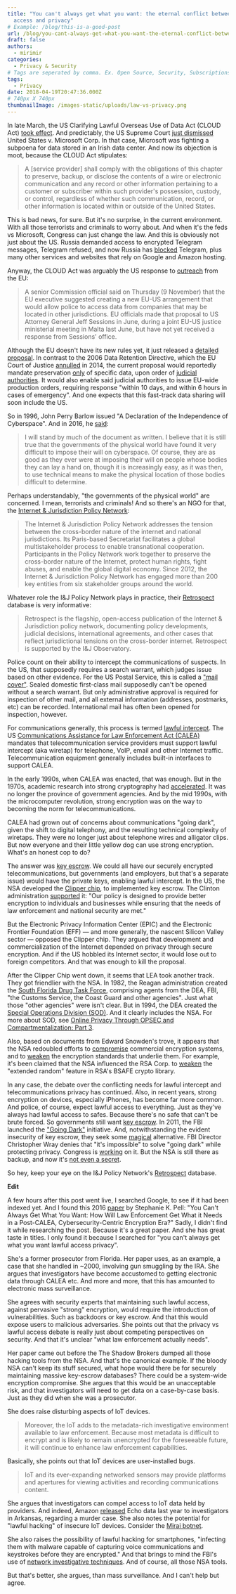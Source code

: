 ```yaml
---
title: "You can't always get what you want: the eternal conflict between lawful
  access and privacy"
# Example: /blog/this-is-a-good-post
url: /blog/you-cant-always-get-what-you-want-the-eternal-conflict-between-lawful-access-and-privacy/
draft: false
authors:
  - mirimir
categories:
  - Privacy & Security
# Tags are seperated by comma. Ex. Open Source, Security, Subscriptions
tags:
  - Privacy
date: 2018-04-19T20:47:36.000Z
# 740px X 740px
thumbnailImage: /images-static/uploads/law-vs-privacy.png
---
```

In late March, the US Clarifying Lawful Overseas Use of Data Act (CLOUD Act) [took effect][1]. And predictably, the US Supreme Court [just dismissed][2] United States v. Microsoft Corp. In that case, Microsoft was fighting a subpoena for data stored in an Irish data center. And now its objection is moot, because the CLOUD Act stipulates:

> A [service provider] shall comply with the obligations of this chapter to preserve, backup, or disclose the contents of a wire or electronic communication and any record or other information pertaining to a customer or subscriber within such provider's possession, custody, or control, regardless of whether such communication, record, or other information is located within or outside of the United States.

This is bad news, for sure. But it's no surprise, in the current environment. With all those terrorists and criminals to worry about. And when it's the feds vs Microsoft, Congress can just change the law. And this is obviously not just about the US. Russia demanded access to encrypted Telegram messages, Telegram refused, and now Russia has [blocked][3] Telegram, plus many other services and websites that rely on Google and Amazon hosting.

Anyway, the CLOUD Act was arguably the US response to [outreach][4] from the EU:

> A senior Commission official said on Thursday (9 November) that the EU executive suggested creating a new EU-US arrangement that would allow police to access data from companies that may be located in other jurisdictions. EU officials made that proposal to US Attorney General Jeff Sessions in June, during a joint EU-US justice ministerial meeting in Malta last June, but have not yet received a response from Sessions' office.

Although the EU doesn't have its new rules yet, it just released a [detailed proposal][5]. In contrast to the 2006 Data Retention Directive, which the EU Court of Justice [annulled][6] in 2014, the current proposal would reportedly mandate preservation <u>only</u> of specific data, upon order of [judicial authorities][7]. It would also enable said judicial authorities to issue EU-wide production orders, requiring response "within 10 days, and within 6 hours in cases of emergency". And one expects that this fast-track data sharing will soon include the US.

So in 1996, John Perry Barlow issued "A Declaration of the Independence of Cyberspace". And in 2016, he [said][8]:

> I will stand by much of the document as written. I believe that it is still true that the governments of the physical world have found it very difficult to impose their will on cyberspace. Of course, they are as good as they ever were at imposing their will on people whose bodies they can lay a hand on, though it is increasingly easy, as it was then, to use technical means to make the physical location of those bodies difficult to determine.

Perhaps understandably, "the governments of the physical world" are concerned. I mean, terrorists and criminals! And so there's an NGO for that, the [Internet & Jurisdiction Policy Network][9]:

> The Internet & Jurisdiction Policy Network addresses the tension between the cross-border nature of the internet and national jurisdictions. Its Paris-based Secretariat facilitates a global multistakeholder process to enable transnational cooperation. Participants in the Policy Network work together to preserve the cross-border nature of the Internet, protect human rights, fight abuses, and enable the global digital economy. Since 2012, the Internet & Jurisdiction Policy Network has engaged more than 200 key entities from six stakeholder groups around the world.

Whatever role the I&J Policy Network plays in practice, their [Retrospect][10] database is very informative:

> Retrospect is the flagship, open-access publication of the Internet & Jurisdiction policy network, documenting policy developments, judicial decisions, international agreements, and other cases that reflect jurisdictional tensions on the cross-border internet. Retrospect is supported by the I&J Observatory.

Police count on their ability to intercept the communications of suspects. In the US, that supposedly requires a search warrant, which judges issue based on other evidence. For the US Postal Service, this is called a ["mail cover"][11]. Sealed domestic first-class mail supposedly can't be opened without a search warrant. But only administrative approval is required for inspection of other mail, and all external information (addresses, postmarks, etc) can be recorded. International mail has often been opened for inspection, however.

For communications generally, this process is termed [lawful intercept][12]. The US [Communications Assistance for Law Enforcement Act (CALEA)][13] mandates that telecommunication service providers must support lawful intercept (aka wiretap) for telephone, VoIP, email and other Internet traffic. Telecommunication equipment generally includes built-in interfaces to support CALEA.

In the early 1990s, when CALEA was enacted, that was enough. But in the 1970s, academic research into strong cryptography had [accelerated][14]. It was no longer the province of government agencies. And by the mid 1990s, with the microcomputer revolution, strong encryption was on the way to becoming the norm for telecommunications.

CALEA had grown out of concerns about communications "going dark", given the shift to digital telephony, and the resulting technical complexity of wiretaps. They were no longer just about telephone wires and alligator clips. But now everyone and their little yellow dog can use strong encryption. What's an honest cop to do?

The answer was [key escrow][15]. We could all have our securely encrypted telecommunications, but governments (and employers, but that's a separate issue) would have the private keys, enabling lawful intercept. In the US, the NSA developed the [Clipper chip][16], to implemented key escrow. The Clinton administration [supported][17] it: "Our policy is designed to provide better encryption to individuals and businesses while ensuring that the needs of law enforcement and national security are met."

But the Electronic Privacy Information Center (EPIC) and the Electronic Frontier Foundation (EFF) — and more generally, the nascent Silicon Valley sector — opposed the Clipper chip. They argued that development and commercialization of the Internet depended on privacy through secure encryption. And if the US hobbled its Internet sector, it would lose out to foreign competitors. And that was enough to kill the proposal.

After the Clipper Chip went down, it seems that LEA took another track. They got friendlier with the NSA. In 1982, the Reagan administration created the [South Florida Drug Task Force][18], comprising agents from the DEA, FBI, "the Customs Service, the Coast Guard and other agencies". Just what those "other agencies" were isn't clear. But in 1994, the DEA created the [Special Operations Division (SOD)][19]. And it clearly includes the NSA. For more about SOD, see [Online Privacy Through OPSEC and Compartmentalization: Part 3][20].

Also, based on documents from Edward Snowden's trove, it appears that the NSA redoubled efforts to [compromise][21] commercial encryption systems, and to [weaken][22] the encryption standards that underlie them. For example, it's been claimed that the NSA influenced the RSA Corp. to [weaken][23] the "extended random" feature in RSA's BSAFE crypto library.

In any case, the debate over the conflicting needs for lawful intercept and telecommunications privacy has continued. Also, in recent years, strong encryption on devices, especially iPhones, has become far more common. And police, of course, expect lawful access to everything. Just as they've always had lawful access to safes. Because there's no safe that can't be brute forced. So governments still want [key escrow][24]. In 2011, the FBI launched the ["Going Dark"][25] initiative. And, notwithstanding the evident insecurity of key escrow, they seek some [magical][26] alternative. FBI Director Christopher Wray denies that "it's impossible" to solve "going dark" while protecting privacy. Congress is [working][27] on it. But the NSA is still there as backup, and now it's [not even a secret][28].

So hey, keep your eye on the I&J Policy Network's [Retrospect][10] database.

**Edit**

A few hours after this post went live, I searched Google, to see if it had been indexed yet. And I found this 2016 [paper][29] by Stephanie K. Pell: "You Can't Always Get What You Want: How Will Law Enforcement Get What it Needs in a Post-CALEA, Cybersecurity-Centric Encryption Era?" Sadly, I didn't find it while researching the post. Because it's a great paper. And she has great taste in titles. I only found it because I searched for "you can't always get what you want lawful access privacy".

She's a former prosecutor from Florida. Her paper uses, as an example, a case that she handled in ~2000, involving gun smuggling by the IRA. She argues that investigators have become accustomed to getting electronic data through CALEA etc. And more and more, that this has amounted to electronic mass surveillance. 

She agrees with security experts that maintaining such lawful access, against pervasive "strong" encryption, would require the introduction of vulnerabilities. Such as backdoors or key escrow. And that this would expose users to malicious adversaries. She points out that the privacy vs lawful access debate is really just about competing perspectives on security. And that it's unclear "what law enforcement actually needs".

Her paper came out before the The Shadow Brokers dumped all those hacking tools from the NSA. And that's the canonical example. If the bloody NSA can't keep its stuff secured, what hope would there be for securely maintaining massive key-escrow databases? There could be a system-wide encryption compromise. She argues that this would be an unacceptable risk, and that investigators will need to get data on a case-by-case basis. Just as they did when she was a prosecutor.

She does raise disturbing aspects of IoT devices.

> Moreover, the IoT adds to the metadata-rich investigative environment available to law enforcement. Because most metadata is difficult to encrypt and is likely to remain unencrypted for the foreseeable future, it will continue to enhance law enforcement capabilities.

Basically, she points out that IoT devices are user-installed bugs. 

> IoT and its ever-expanding networked sensors may provide platforms and apertures for viewing activities and recording communications content.

She argues that investigators can compel access to IoT data held by providers. And indeed, Amazon [released][30] Echo data last year to investigators in Arkansas, regarding a murder case. She also notes the potential for "lawful hacking" of insecure IoT devices. Consider the [Mirai botnet][31].

She also raises the possibility of lawful hacking for smartphones, "infecting them with malware capable of capturing voice communications and keystrokes before they are encrypted." And that brings to mind the FBI's use of [network investigative techniques][32]. And of course, all those NSA tools.

But that's better, she argues, than mass surveillance. And I can't help but agree.

 [1]: https://www.eff.org/deeplinks/2018/03/responsibility-deflected-cloud-act-passes
 [2]: https://www.supremecourt.gov/opinions/17pdf/17-2_1824.pdf
 [3]: https://www.nytimes.com/2018/04/18/world/europe/russia-telegram-shutdown.html
 [4]: https://www.euractiv.com/section/data-protection/news/commission-wants-to-extend-law-for-police-data-access-to-the-us/
 [5]: http://europa.eu/rapid/press-release_IP-18-3343_en.htm
 [6]: https://www.europarl.europa.eu/legislative-train/theme-area-of-justice-and-fundamental-rights/file-data-retention-directive-annulled
 [7]: https://papers.ssrn.com/sol3/papers.cfm?abstract_id=2616397
 [8]: https://www.economist.com/news/international/21690200-internet-idealism-versus-worlds-realism-how-john-perry-barlow-views-his-manifesto
 [9]: https://www.internetjurisdiction.net/
 [10]: https://www.internetjurisdiction.net/publications/retrospect
 [11]: https://en.wikipedia.org/wiki/Mail_cover
 [12]: https://en.wikipedia.org/wiki/Lawful_interception
 [13]: https://en.wikipedia.org/wiki/Communications_Assistance_for_Law_Enforcement_Act
 [14]: https://en.wikipedia.org/wiki/History_of_cryptography
 [15]: https://en.wikipedia.org/wiki/Key_escrow
 [16]: https://en.wikipedia.org/wiki/Clipper_chip
 [17]: https://epic.org/crypto/clipper/gore_statement_feb_94.html
 [18]: https://www.nytimes.com/1986/09/04/us/4-year-fight-in-florida-just-can-t-stop-drugs.html
 [19]: http://www.reuters.com/article/us-dea-sod-idUSBRE97409R20130805
 [20]: /privacy-guides/online-privacy-through-opsec-and-compartmentalization-part-3/
 [21]: https://www.spiegel.de/international/germany/inside-the-nsa-s-war-on-internet-security-a-1010361.html
 [22]: https://www.propublica.org/article/the-nsas-secret-campaign-to-crack-undermine-internet-encryption
 [23]: https://blog.cryptographyengineering.com/2017/12/19/the-strange-story-of-extended-random/
 [24]: https://www.publicsafety.gc.ca/cnt/rsrcs/pblctns/fv-cntry-mnstrl-2017/index-en.aspx
 [25]: https://www.fbi.gov/services/operational-technology/going-dark
 [26]: https://arstechnica.com/tech-policy/2018/03/fbi-again-calls-for-magical-solution-to-break-into-encrypted-phones/
 [27]: https://www.theregister.co.uk/2018/04/09/us_encryption_backdoors/
 [28]: https://www.theregister.co.uk/2017/01/12/obama_nsa_sigint_fbi_dea/
 [29]: https://scholarship.law.unc.edu/cgi/viewcontent.cgi?article=1306&context=ncjolt
 [30]: https://www.pbs.org/newshour/nation/amazon-releases-echo-data-murder-case-dropping-first-amendment-argument
 [31]: https://blog.cloudflare.com/inside-mirai-the-infamous-iot-botnet-a-retrospective-analysis/
 [32]: https://en.wikipedia.org/wiki/Network_Investigative_Technique